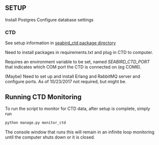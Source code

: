 ## SETUP
Install Postgres
Configure database settings

### CTD
See setup information in [seabird_ctd package directory](./seabird_ctd)

Need to install packages in requirements.txt and plug in CTD to computer.

Requires an environment variable to be set, named *SEABIRD_CTD_PORT*
that indicates which COM port the CTD is connected on (eg COM6).

(Maybe) Need to set up and install Erlang and RabbitMQ server and configure ports. As of 10/23/2017 not required, but might be.

## Running CTD Monitoring
To run the script to monitor for CTD data, after setup is complete, simply run
```python
python manage.py monitor_ctd
```

The console window that runs this will remain in an infinite loop monitoring
until the computer shuts down or it is closed.
